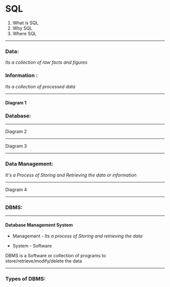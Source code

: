# SQL

1. What is SQL
2. Why SQL
3. Where SQL

---

### Data:

 *Its a collection of raw facts and figures*

### Information :

 *Its a collection of processed data*

---
#### Diagram 1

### Database:
---

Diagram 2

---
Diagram 3

---
### Data Management:

*It's a Process of Storing and Retrieving the data or information*

---
Diagram 4

---
### DBMS:
---
#### Database Management System

- Management -
    *Its a process of Storing and retrieving the data*

- System - Software

DBMS is a Software or collection of programs to store/retrieve/modify/delete the data

---
### Types of DBMS:
